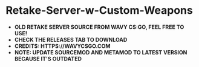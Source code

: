 # Retake-Server-w-Custom-Weapons
- **OLD RETAKE SERVER SOURCE FROM WAVY CS:GO, FEEL FREE TO USE!**
- **CHECK THE RELEASES TAB TO DOWNLOAD**
- **CREDITS: HTTPS://WAVYCSGO.COM**
- **NOTE: UPDATE SOURCEMOD AND METAMOD TO LATEST VERSION BECAUSE IT'S OUTDATED**
